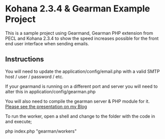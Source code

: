 Kohana 2.3.4 & Gearman Example Project
======================================

This is a sample project using Gearmand, Gearman PHP extension from PECL and Kohana 2.3.4 to show the speed increases possible for the front end user interface when sending emails.

Instructions
------------

You will need to update the application/config/email.php with a valid SMTP host / user / password / etc.

If your gearmand is running on a different port and server you will need to alter this in application/config/gearman.php

You will also need to compile the gearman server & PHP module for it. [Please see the presentation on my Blog](http://www.ukd1.co.uk/blog/2010/05/gearman-kohana-an-introduction/)

To run the worker, open a shell and change to the folder with the code in and execute;

php index.php "gearman/workers"

